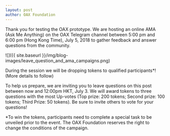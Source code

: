 ```yaml
---
layout: post
author: OAX Foundation
---
```

Thank you for testing the OAX prototype. We are hosting an online AMA (Ask Me Anything) on the OAX Telegram channel between 5:00 pm and 6:00 pm (Hong Kong Time), July 5, 2018 to gather feedback and answer questions from the community.

![]({{ site.baseurl }}/img/blog-images/leave_question_and_ama_campaigns.png)

During the session we will be dropping tokens to qualified participants*! (More details to follow)

To help us prepare, we are inviting you to leave questions on this post between now and 12:00pm HKT, July 3. We will award tokens to three questions with the most Up-votes (Top prize: 200 tokens; Second prize: 100 tokens; Third Prize: 50 tokens). Be sure to invite others to vote for your questions!

*To win the tokens, participants need to complete a special task to be unveiled prior to the event. The OAX Foundation reserves the right to change the conditions of the campaign.
